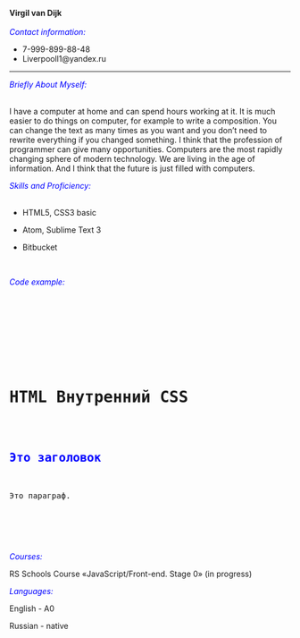<strong>Virgil van Dijk</Strong> <br><br>
<i>Contact information:</i><br>
<ul>
  <li>7-999-899-88-48</li>
  <li>Liverpooll1@yandex.ru</li>
</ul> <hr>
<i>Briefly About Myself:</i><br><br>
<p>I have a computer at home and can spend hours working at it. It is much easier to do things on computer, for example to write a composition. You can change the text as many times as you want and you don’t need to rewrite everything if you changed something.
I think that the profession of programmer can give many opportunities. Computers are the most rapidly changing sphere of modern technology. We are living in the age of information. And I think that the future is just filled with computers.
</p>

<i>Skills and Proficiency:</i><br><br>
<ul>
 <li><p>HTML5, CSS3 basic</p></li>
 <li><p>Atom, Sublime Text 3</p></li>
 <li><p>Bitbucket</p></li><br>
</ul>

<i>Code example:</i>
<pre>
<!DOCTYPE html>
<html>
<head>
<style>
body {
h2,i   {color: blue;}

</style>
</head>
<body>

<h1>HTML Внутренний CSS</h1>

<h2>Это заголовок</h2>
<p>Это параграф.</p>

</body>
</html>
</pre>

<i>Courses:</i>

RS Schools Course «JavaScript/Front-end. Stage 0» (in progress)

<i>Languages:</i>
<p>English - A0</p>
<p>Russian - native</p>
